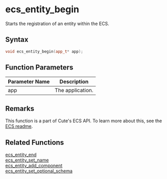 # ecs_entity_begin

Starts the registration of an entity within the ECS.

## Syntax

```cpp
void ecs_entity_begin(app_t* app);
```

## Function Parameters

Parameter Name | Description
--- | ---
app | The application.

## Remarks

This function is a part of Cute's ECS API. To learn more about this, see the [ECS readme](https://github.com/RandyGaul/cute_framework/blob/master/docs/ecs/README.md).

## Related Functions

[ecs_entity_end](https://github.com/RandyGaul/cute_framework/blob/master/docs/ecs/ecs_entity_end.md)  
[ecs_entity_set_name](https://github.com/RandyGaul/cute_framework/blob/master/docs/ecs/ecs_entity_set_name.md)  
[ecs_entity_add_component](https://github.com/RandyGaul/cute_framework/blob/master/docs/ecs/ecs_entity_add_component.md)  
[ecs_entity_set_optional_schema](https://github.com/RandyGaul/cute_framework/blob/master/docs/ecs/ecs_entity_set_optional_schema.md)  
